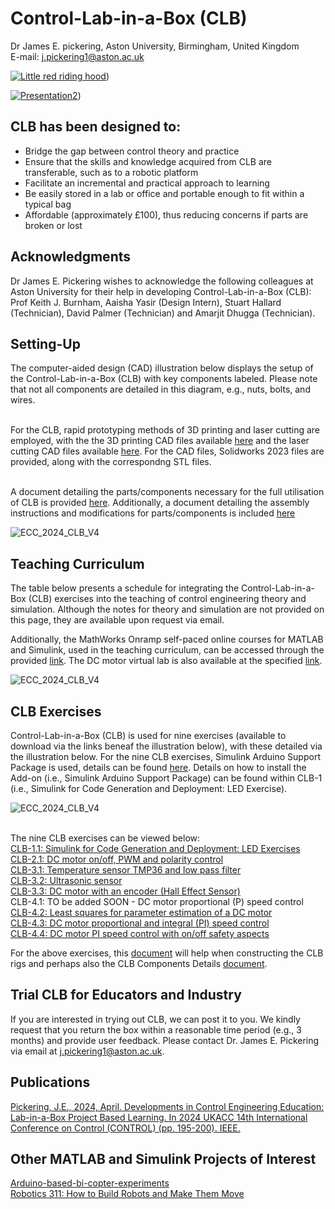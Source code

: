 # Control-Lab-in-a-Box (CLB)
Dr James E. pickering, Aston University, Birmingham, United Kingdom
<br />E-mail: j.pickering1@aston.ac.uk

[![Little red riding hood](http://i.imgur.com/7YTMFQp.png)](https://youtu.be/RAiwTbeBUcU))


[![Presentation2](https://github.com/DrJEPickering/Control-Lab-in-a-Box/assets/154066708/2835c8d0-3a54-4bd1-a774-a8bef5e789c1)](https://youtu.be/RAiwTbeBUcU))




## CLB has been designed to: 
* Bridge the gap between control theory and practice
* Ensure that the skills and knowledge acquired from CLB are transferable, such as to a robotic platform
* Facilitate an incremental and practical approach to learning
* Be easily stored in a lab or office and portable enough to fit within a typical bag
* Affordable (approximately £100), thus reducing concerns if parts are broken or lost

## Acknowledgments
Dr James E. Pickering wishes to acknowledge the following colleagues at Aston University for their help in developing Control-Lab-in-a-Box (CLB): Prof Keith J. Burnham, Aaisha Yasir (Design Intern), Stuart Hallard (Technician), David Palmer (Technician) and Amarjit Dhugga (Technician).

## Setting-Up 
The computer-aided design (CAD) illustration below displays the setup of the Control-Lab-in-a-Box (CLB) with key components labeled. Please note that not all components are detailed in this diagram, e.g., nuts, bolts, and wires.

<br />For the CLB, rapid prototyping methods of 3D printing and laser cutting are employed, with the the 3D printing CAD files available [here](https://github.com/DrJEPickering/Control-Lab-in-a-Box/blob/main/CAD_files_for_3D_printing.zip) and the laser cutting CAD files available [here](https://github.com/DrJEPickering/Control-Lab-in-a-Box/blob/main/CAD_files_to_be_laser_cut.zip). For the CAD files, Solidworks 2023 files are provided, along with the correspondng STL files.

<br />A document detailing the parts/components necessary for the full utilisation of CLB is provided [here](https://github.com/DrJEPickering/Control-Lab-in-a-Box/blob/main/CLB_component_details.pdf). Additionally, a document detailing the assembly instructions and modifications for parts/components is included [here](https://github.com/DrJEPickering/Control-Lab-in-a-Box/blob/main/Assembly_modifications_Instructions.pdf)
 
![ECC_2024_CLB_V4](https://github.com/DrJEPickering/Control-Lab-in-a-Box/assets/154066708/cce5519f-a3a0-474c-a365-a4bdae9124cc)

## Teaching Curriculum
The table below presents a schedule for integrating the Control-Lab-in-a-Box (CLB) exercises into the teaching of control engineering theory and simulation. Although the notes for theory and simulation are not provided on this page, they are available upon request via email.

Additionally, the MathWorks Onramp self-paced online courses for MATLAB and Simulink, used in the teaching curriculum, can be accessed through the provided [link](https://matlabacademy.mathworks.com/). 
The DC motor virtual lab is also available at the specified [link](https://uk.mathworks.com/matlabcentral/fileexchange/100064-virtual-hardware-and-labs-for-controls).

![ECC_2024_CLB_V4](https://github.com/DrJEPickering/Control-Lab-in-a-Box/assets/154066708/59e8a68a-1f05-4fb0-99d4-7bc28d49dd86)

## CLB Exercises 
Control-Lab-in-a-Box (CLB) is used for nine exercises (available to download via the links beneaf the illustration below), with these detailed via the illustration below. For the nine CLB exercises, Simulink Arduino Support Package is used, details can be found [here](https://uk.mathworks.com/hardware-support/arduino.html?#simulink). Details on how to install the Add-on (i.e., Simulink Arduino Support Package) can be found within CLB-1 (i.e., Simulink for Code Generation and Deployment: LED Exercise).

![ECC_2024_CLB_V4](https://github.com/DrJEPickering/Control-Lab-in-a-Box/assets/154066708/e3aca182-9093-4c64-993f-d81ff951592a)

<br /> The nine CLB exercises can be viewed below:
<br />[CLB-1.1: Simulink for Code Generation and Deployment: LED Exercises](https://github.com/DrJEPickering/Control-Lab-in-a-Box/blob/main/CLB_1.1_Simulink%20for%20Code%20Generation%20and%20Deployment%20LED%20Exercise.pdf)
<br />[CLB-2.1: DC motor on/off, PWM and polarity control](https://github.com/DrJEPickering/Control-Lab-in-a-Box/blob/main/CLB_2.1_Polarity_speed_control_DC_motor.pdf)
<br />[CLB-3.1: Temperature sensor TMP36 and low pass filter](https://github.com/DrJEPickering/Control-Lab-in-a-Box/blob/main/CLB_3.1_Temp_sensor_filtered.pdf)
<br />[CLB-3.2: Ultrasonic sensor](https://github.com/DrJEPickering/Control-Lab-in-a-Box/blob/main/CLB_3.2_Ultrasonic_sensor.pdf)
<br />[CLB-3.3: DC motor with an encoder (Hall Effect Sensor)](https://github.com/DrJEPickering/Control-Lab-in-a-Box/blob/main/CLB_3.3%20dc_motor_encoder.pdf)
<br />CLB-4.1: TO be added SOON - DC motor proportional (P) speed control
<br />[CLB-4.2: Least squares for parameter estimation of a DC motor](https://github.com/DrJEPickering/Control-Lab-in-a-Box/blob/main/CLB_4.2%20system_indentification_for_parameter_estimation_dc_motor.pdf)
<br />[CLB-4.3: DC motor proportional and integral (PI) speed control](https://github.com/DrJEPickering/Control-Lab-in-a-Box/blob/main/CLB_4.3%20PI_control_of_a_DC_motor.pdf)
<br />[CLB-4.4: DC motor PI speed control with on/off safety aspects](https://github.com/DrJEPickering/Control-Lab-in-a-Box/blob/main/CLB_4.4%20Temp_disp_control_of_a_DC_motor.pdf)

For the above exercises, this [document](https://github.com/DrJEPickering/Control-Lab-in-a-Box/blob/main/compartment_part_details.pdf) will help when constructing the CLB rigs and perhaps also the CLB Components Details [document](https://github.com/DrJEPickering/Control-Lab-in-a-Box/blob/main/Assembly_modifications_Instructions.pdf).






## Trial CLB for Educators and Industry
If you are interested in trying out CLB, we can post it to you. 
We kindly request that you return the box within a reasonable time period (e.g., 3 months) and provide user feedback. 
Please contact Dr. James E. Pickering via email at j.pickering1@aston.ac.uk.

## Publications 
[Pickering, J.E., 2024, April. Developments in Control Engineering Education: Lab-in-a-Box Project Based Learning. In 2024 UKACC 14th International Conference on Control (CONTROL) (pp. 195-200). IEEE.](https://ieeexplore.ieee.org/document/10531946)

## Other MATLAB and Simulink Projects of Interest
[Arduino-based-bi-copter-experiments](https://github.com/eenikov/Arduino-based-bi-copter-experiments/tree/main)\
[Robotics 311: How to Build Robots and Make Them Move](https://github.com/michiganrobotics/rob311)



